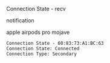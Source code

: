 Connection State - recv

notification

apple airpods pro
mojave

```
Connection State - 60:83:73:A1:BC:63
Connection State: Connected
Connection Type: Secondary
```
